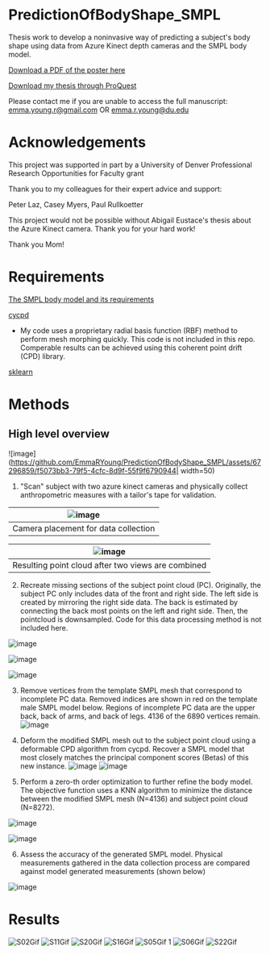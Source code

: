 # PredictionOfBodyShape_SMPL
Thesis work to develop a noninvasive way of predicting a subject's body shape using data from Azure Kinect depth cameras and the SMPL body model.

[Download a PDF of the poster here](https://tinyurl.com/bdctxjku)

[Download my thesis through ProQuest](https://www.proquest.com/docview/2840141315)

Please contact me if you are unable to access the full manuscript: emma.young.r@gmail.com OR emma.r.young@du.edu

# Acknowledgements 
This project was supported in part by a University of Denver Professional Research Opportunities for Faculty grant

Thank you to my colleagues for their expert advice and support:

Peter Laz, Casey Myers, Paul Rullkoetter

This project would not be possible without Abigail Eustace's thesis about the Azure Kinect camera. Thank you for your hard work!

Thank you Mom!

# Requirements
[The SMPL body model and its requirements](https://smpl.is.tue.mpg.de/)

[cycpd](https://github.com/gattia/cycpd)
* My code uses a proprietary radial basis function (RBF) method to perform mesh morphing quickly. This code is not included in this repo. Comperable results can be achieved using this coherent point drift (CPD) library.

[sklearn](https://scikit-learn.org/stable/index.html) 

# Methods
## High level overview

![image](https://github.com/EmmaRYoung/PredictionOfBodyShape_SMPL/assets/67296859/f5073bb3-79f5-4cfc-8d9f-55f9f6790944| width=50)


1. "Scan" subject with two azure kinect cameras and physically collect anthropometric measures with a tailor's tape for validation.
   
| ![image](https://github.com/EmmaRYoung/PredictionOfBodyShape_SMPL/assets/67296859/37651069-8549-4409-8dc1-9bf2df121769)
| :--:
| Camera placement for data collection

| ![image](https://github.com/EmmaRYoung/PredictionOfBodyShape_SMPL/assets/67296859/6d48fa08-811f-46e5-bc21-cdb5aef4b2b0)
| :--:
| Resulting point cloud after two views are combined


2. Recreate missing sections of the subject point cloud (PC).
Originally, the subject PC only includes data of the front and right side. The left side is created by mirroring the right side data. The back is estimated by connecting the back most points on the left and right side. Then, the pointcloud is downsampled. Code for this data processing method is not included here.   

![image](https://github.com/EmmaRYoung/PredictionOfBodyShape_SMPL/assets/67296859/afb5db8f-88e4-4102-9929-73d4a46d09c7)

![image](https://github.com/EmmaRYoung/PredictionOfBodyShape_SMPL/assets/67296859/3ad577d7-4cf2-4031-a0ec-5da666f1c93d)

![image](https://github.com/EmmaRYoung/PredictionOfBodyShape_SMPL/assets/67296859/bccc00c0-bc33-4fe2-8d7f-9b40e85108e7)



3. Remove vertices from the template SMPL mesh that correspond to incomplete PC data. Removed indices are shown in red on the template male SMPL model below.
Regions of incomplete PC data are the upper back, back of arms, and back of legs. 4136 of the 6890 vertices remain.
![image](https://user-images.githubusercontent.com/67296859/218335092-cf6a6f0b-09e5-4930-8109-83e0a0b8f7b4.png) 


4. Deform the modified SMPL mesh out to the subject point cloud using a deformable CPD algorithm from cycpd. Recover a SMPL model that most closely matches the principal component scores (Betas) of this new instance. 
![image](https://user-images.githubusercontent.com/67296859/218341618-ae6c9b8e-90b9-4036-b5da-f898fabecf4e.png)
![image](https://user-images.githubusercontent.com/67296859/218341147-8025c4ad-e242-4914-abdb-43c79f6b6581.png)


5. Perform a zero-th order optimization to further refine the body model. The objective function uses a KNN algorithm to minimize the distance between the modified SMPL mesh (N=4136) and subject point cloud (N=8272).  

![image](https://user-images.githubusercontent.com/67296859/218504142-8b9c505e-310b-42e1-9ac4-9551f390a3bf.png)

![image](https://user-images.githubusercontent.com/67296859/218503697-42fdf827-8d4f-4e7c-a8ea-3e002066b05e.png)


6. Assess the accuracy of the generated SMPL model. Physical measurements gathered in the data collection process are compared against model generated measurements (shown below) 

![image](https://user-images.githubusercontent.com/67296859/218500862-ca8a0106-dae2-4eae-bcb8-86e467045fc6.png)


# Results
![S02Gif](https://user-images.githubusercontent.com/67296859/218332402-98c949fc-e8ad-4844-a71b-65745d4b6e06.gif) 
![S11Gif](https://user-images.githubusercontent.com/67296859/218332432-0edd0de7-8b55-4e26-bb3a-1f9f71b6c103.gif) 
![S20Gif](https://user-images.githubusercontent.com/67296859/218332629-72865de4-bc88-4301-b0c6-f64767d11ad8.gif)
![S16Gif](https://user-images.githubusercontent.com/67296859/218332677-bff3f9f8-f339-4d18-8f1b-b96dddca54a6.gif)
![S05Gif 1](https://user-images.githubusercontent.com/67296859/218332913-d2bb02e3-c7d7-4d5c-b061-9c60496adec5.gif)
![S06Gif](https://user-images.githubusercontent.com/67296859/218333127-aedc46b3-5035-4a0f-8ba6-bf6774e34685.gif)
![S22Gif](https://user-images.githubusercontent.com/67296859/218332864-4648edcc-d5fa-4eaa-b31e-38d3a80d3038.gif)

